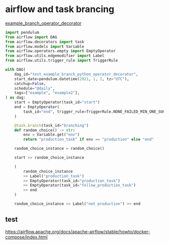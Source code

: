 # airflow and task brancing

[example_branch_operator_decorator](https://airflow.apache.org/docs/apache-airflow/stable/_modules/airflow/example_dags/example_branch_operator_decorator.html)

```py
import pendulum
from airflow import DAG
from airflow.decorators import task
from airflow.models import Variable
from airflow.operators.empty import EmptyOperator
from airflow.utils.edgemodifier import Label
from airflow.utils.trigger_rule import TriggerRule

with DAG(
    dag_id="test_example_branch_python_operator_decorator",
    start_date=pendulum.datetime(2021, 1, 1, tz="UTC"),
    catchup=False,
    schedule="@daily",
    tags=["example", "example2"],
) as dag:
    start = EmptyOperator(task_id="start")
    end = EmptyOperator(
        task_id="end", trigger_rule=TriggerRule.NONE_FAILED_MIN_ONE_SUCCESS
    )

    @task.branch(task_id="branching")
    def random_choice() -> str:
        env = Variable.get("env")
        return "production_task" if env == "production" else "end"

    random_choice_instance = random_choice()

    start >> random_choice_instance

    (
        random_choice_instance
        >> Label("production_task")
        >> EmptyOperator(task_id="production_task")
        >> EmptyOperator(task_id="follow_production_task")
        >> end
    )

    random_choice_instance >> Label("not production") >> end
```

## test

https://airflow.apache.org/docs/apache-airflow/stable/howto/docker-compose/index.html
